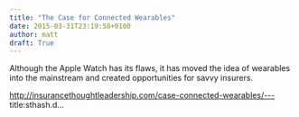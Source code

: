 ```yaml
---
title: "The Case for Connected Wearables"
date: 2015-03-31T23:19:58+0100
author: matt
draft: True
---
```

Although the Apple Watch has its flaws, it has moved the idea of wearables into the mainstream and created opportunities for savvy insurers.

http://insurancethoughtleadership.com/case-connected-wearables/---
title:sthash.d...
